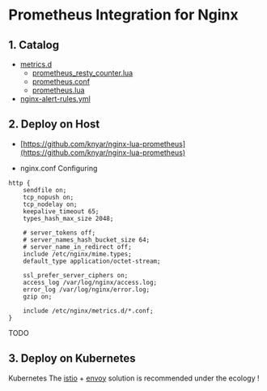 # Prometheus Integration for Nginx

## 1. Catalog

- [metrics.d](./metrics.d)
  - [prometheus_resty_counter.lua](metrics.d/prometheus_resty_counter.lua)
  - [prometheus.conf](metrics.d/prometheus.conf)
  - [prometheus.lua](metrics.d/prometheus.lua)
- [nginx-alert-rules.yml](nginx-alert-rules.yml)

## 2. Deploy on Host

- [https://github.com/knyar/nginx-lua-prometheus](https://github.com/knyar/nginx-lua-prometheus)

- nginx.conf Configuring

```hocon
http {
    sendfile on;
    tcp_nopush on;
    tcp_nodelay on;
    keepalive_timeout 65;
    types_hash_max_size 2048;

    # server_tokens off;
    # server_names_hash_bucket_size 64;
    # server_name_in_redirect off;
    include /etc/nginx/mime.types;
    default_type application/octet-stream;

    ssl_prefer_server_ciphers on;
    access_log /var/log/nginx/access.log;
    error_log /var/log/nginx/error.log;
    gzip on;

    include /etc/nginx/metrics.d/*.conf;
}
```

TODO

## 3. Deploy on Kubernetes

Kubernetes The [istio](https://istio.io) + [envoy](https://github.com/envoyproxy/envoy) solution is recommended under the ecology !
